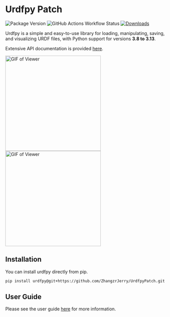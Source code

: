 # Urdfpy Patch

![Package Version](https://img.shields.io/badge/version-0.0.23-orange)
![GitHub Actions Workflow Status](https://img.shields.io/github/actions/workflow/status/zhangzrjerry/UrdfpyPatch/python-package.yml)
[![Downloads](https://pepy.tech/badge/urdfpy)](https://pepy.tech/project/urdfpy)

Urdfpy is a simple and easy-to-use library for loading, manipulating, saving, and visualizing URDF files, with Python support for versions **3.8 to 3.13**.

Extensive API documentation is provided [here](https://urdfpy.readthedocs.io/en/latest/).

<p float="left">
  <img src="https://github.com/mmatl/urdfpy/blob/master/docs/source/_static/robotiq.gif?raw=true" alt="GIF of Viewer" width="300"/>
  <img src="https://github.com/mmatl/urdfpy/blob/master/docs/source/_static/ur5.gif?raw=true" alt="GIF of Viewer" width="300"/>
</p>

## Installation

You can install urdfpy directly from pip.

```bash
pip install urdfpy@git+https://github.com/ZhangzrJerry/UrdfpyPatch.git
```

## User Guide

Please see the user guide [here](https://urdfpy.readthedocs.io/en/latest/examples/index.html) for
more information.
